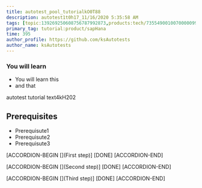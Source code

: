 ```yaml
---
title: autotest_pool_tutorialkO0T88
description: autotest1t0h17_11/16/2020 5:35:58 AM
tags: [topic:139269250608756787992873,products:tech/73554900100700000996,tutorial:experience/advanced]
primary_tag: tutorial:product/sapHana
time: 395
author_profile: https://github.com/ksAutotests
author_name: ksAutotests
---
```

### You will learn
- You will learn this
- and that

autotest tutorial text4kH202

## Prerequisites
- Prerequisute1
- Prerequisute2
- Prerequisute3

[ACCORDION-BEGIN [](First step)]
[DONE]
[ACCORDION-END]

[ACCORDION-BEGIN [](Second step)]
[DONE]
[ACCORDION-END]

[ACCORDION-BEGIN [](Third step)]
[DONE]
[ACCORDION-END]

